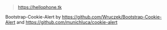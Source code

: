 > https://hellophone.tk

Bootstrap-Cookie-Alert by https://github.com/Wruczek/Bootstrap-Cookie-Alert
and https://github.com/munichluca/cookie-alert
